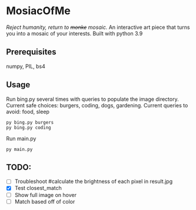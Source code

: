 # MosiacOfMe
*Reject humanity, return to ~~monke~~ mosaic.*  An interactive art piece that turns you into a mosaic of your interests. Built with python 3.9

## Prerequisites
numpy, PIL, bs4

## Usage

Run bing.py several times with queries to populate the image directory. Current safe choices: burgers, coding, dogs, gardening. Current queries to avoid: food, sleep
```
py bing.py burgers
py bing.py coding
```
Run main.py
```
py main.py
```
## TODO:
- [ ] Troubleshoot #calculate the brightness of each pixel in result.jpg
- [X] Test closest_match
- [ ] Show full image on hover
- [ ] Match based off of color

